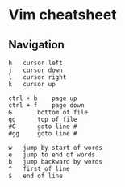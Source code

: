 # Vim cheatsheet

## Navigation

```
h	cursor left
j 	cursor down
l	cursor right
k	cursor up
```

```
ctrl + b	page up
ctrl + f	page down
G		bottom of file
gg		top of file
#G		goto line #
#gg		goto line #
```

```
w	jump by start of words
e	jump to end of words
b	jump backward by words
^	first of line
$ 	end of line
```
